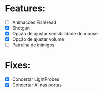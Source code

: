 # Features:

* [ ] Animações FishHead
* [X] Shotgun
* [X] Opção de ajustar sensibilidade do mouse
* [X] Opção de ajustar volume
* [ ] Patrulha de inimigos

# Fixes:

* [X] Concertar LightProbes
* [X] Concertar AI nas portas 
